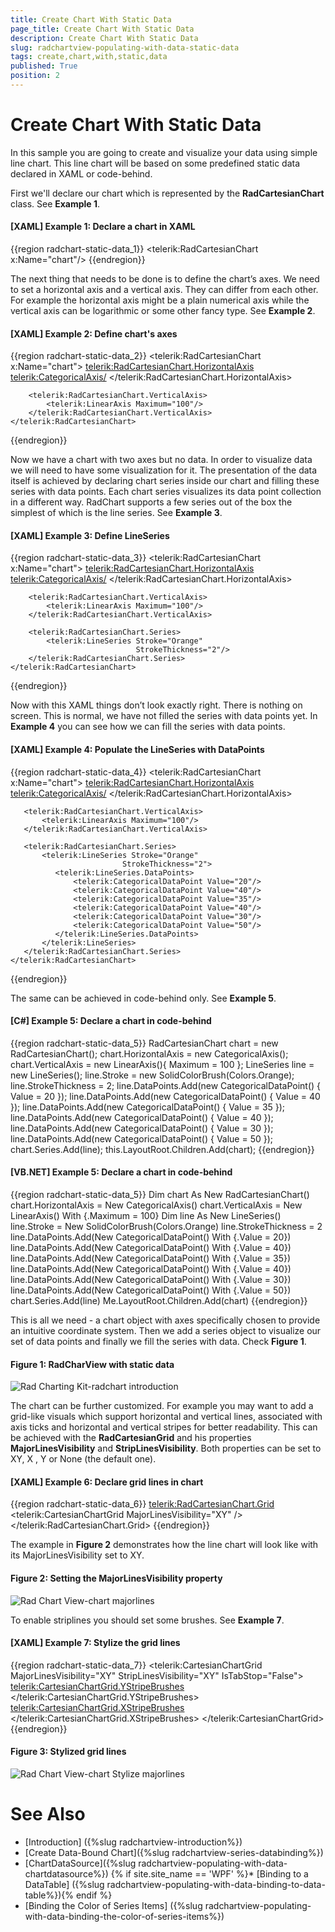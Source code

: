 ```yaml
---
title: Create Chart With Static Data
page_title: Create Chart With Static Data
description: Create Chart With Static Data
slug: radchartview-populating-with-data-static-data
tags: create,chart,with,static,data
published: True
position: 2
---
```


# Create Chart With Static Data

In this sample you are going to create and visualize your data using simple line chart. This line chart will be based on some predefined static data declared in XAML or code-behind.

First we'll declare our chart which is represented by the __RadCartesianChart__ class. See __Example 1__.        

#### __[XAML] Example 1: Declare a chart in XAML__

{{region radchart-static-data_1}}
	<telerik:RadCartesianChart x:Name="chart"/>
{{endregion}}

The next thing that needs to be done is to define the chart’s axes. We need to set a horizontal axis and a vertical axis. They can differ from each other. For example the horizontal axis might be a plain numerical axis while the vertical axis can be logarithmic or some other fancy type. See __Example 2__.        

#### __[XAML] Example 2: Define chart's axes__

{{region radchart-static-data_2}}
	<telerik:RadCartesianChart x:Name="chart">
	    <telerik:RadCartesianChart.HorizontalAxis>
	        <telerik:CategoricalAxis/>
	    </telerik:RadCartesianChart.HorizontalAxis>
	
	    <telerik:RadCartesianChart.VerticalAxis>
	        <telerik:LinearAxis Maximum="100"/>
	    </telerik:RadCartesianChart.VerticalAxis>
	</telerik:RadCartesianChart>
{{endregion}}



Now we have a chart with two axes but no data. In order to visualize data we will need to have some visualization for it. The presentation of the data itself is achieved by declaring chart series inside our chart and filling these series with data points. Each chart series visualizes its data point collection in a different way. RadChart supports a few series out of the box the simplest of which is the line series. See __Example 3__.        

#### __[XAML] Example 3: Define LineSeries__

{{region radchart-static-data_3}}
	<telerik:RadCartesianChart x:Name="chart">
		<telerik:RadCartesianChart.HorizontalAxis>
			<telerik:CategoricalAxis/>
		</telerik:RadCartesianChart.HorizontalAxis>

		<telerik:RadCartesianChart.VerticalAxis>
			<telerik:LinearAxis Maximum="100"/>
		</telerik:RadCartesianChart.VerticalAxis>

		<telerik:RadCartesianChart.Series>
			<telerik:LineSeries Stroke="Orange"
								StrokeThickness="2"/>
		</telerik:RadCartesianChart.Series>
	</telerik:RadCartesianChart>
{{endregion}}

Now with this XAML things don’t look exactly right. There is nothing on screen. This is normal, we have not filled the series with data points yet. In __Example 4__ you can see how we can fill the series with data points.        

#### __[XAML] Example 4: Populate the LineSeries with DataPoints__

{{region radchart-static-data_4}}
	<telerik:RadCartesianChart x:Name="chart">
	   <telerik:RadCartesianChart.HorizontalAxis>
	       <telerik:CategoricalAxis/>
	   </telerik:RadCartesianChart.HorizontalAxis>
	
	   <telerik:RadCartesianChart.VerticalAxis>
	       <telerik:LinearAxis Maximum="100"/>
	   </telerik:RadCartesianChart.VerticalAxis>
	
	   <telerik:RadCartesianChart.Series>
	       <telerik:LineSeries Stroke="Orange"
	                         StrokeThickness="2">
	          <telerik:LineSeries.DataPoints>
	              <telerik:CategoricalDataPoint Value="20"/>
	              <telerik:CategoricalDataPoint Value="40"/>
	              <telerik:CategoricalDataPoint Value="35"/>
	              <telerik:CategoricalDataPoint Value="40"/>
	              <telerik:CategoricalDataPoint Value="30"/>
	              <telerik:CategoricalDataPoint Value="50"/>
	          </telerik:LineSeries.DataPoints>
	       </telerik:LineSeries>
	   </telerik:RadCartesianChart.Series>
	</telerik:RadCartesianChart>
{{endregion}}

The same can be achieved in code-behind only. See __Example 5__.

#### __[C#] Example 5: Declare a chart in code-behind__

{{region radchart-static-data_5}}
		RadCartesianChart chart = new RadCartesianChart();
		chart.HorizontalAxis = new CategoricalAxis();
		chart.VerticalAxis = new LinearAxis(){ Maximum = 100 };
		LineSeries line = new LineSeries();
		line.Stroke = new SolidColorBrush(Colors.Orange);
		line.StrokeThickness = 2;
		line.DataPoints.Add(new CategoricalDataPoint() { Value = 20 });
		line.DataPoints.Add(new CategoricalDataPoint() { Value = 40 });
		line.DataPoints.Add(new CategoricalDataPoint() { Value = 35 });
		line.DataPoints.Add(new CategoricalDataPoint() { Value = 40 });
		line.DataPoints.Add(new CategoricalDataPoint() { Value = 30 });
		line.DataPoints.Add(new CategoricalDataPoint() { Value = 50 });
		chart.Series.Add(line);
		this.LayoutRoot.Children.Add(chart);
{{endregion}}

#### __[VB.NET] Example 5: Declare a chart in code-behind__

{{region radchart-static-data_5}}
		Dim chart As New RadCartesianChart()
		chart.HorizontalAxis = New CategoricalAxis()
		chart.VerticalAxis = New LinearAxis() With {.Maximum = 100}
		Dim line As New LineSeries()
		line.Stroke = New SolidColorBrush(Colors.Orange)
		line.StrokeThickness = 2
		line.DataPoints.Add(New CategoricalDataPoint() With {.Value = 20})
		line.DataPoints.Add(New CategoricalDataPoint() With {.Value = 40})
		line.DataPoints.Add(New CategoricalDataPoint() With {.Value = 35})
		line.DataPoints.Add(New CategoricalDataPoint() With {.Value = 40})
		line.DataPoints.Add(New CategoricalDataPoint() With {.Value = 30})
		line.DataPoints.Add(New CategoricalDataPoint() With {.Value = 50})
		chart.Series.Add(line)
		Me.LayoutRoot.Children.Add(chart)
	{{endregion}}

This is all we need - a chart object with axes specifically chosen to provide an intuitive coordinate system. Then we add a series object to visualize our set of data points and finally we fill the series with data. Check __Figure 1__.

#### __Figure 1: RadCharView with static data__
![Rad Charting Kit-radchart introduction](images/radchartview-chart_introduction.PNG)

The chart can be further customized. For example you may want to add a grid-like visuals which support horizontal and vertical lines, associated with axis ticks and horizontal and vertical stripes for better readability. This can be achieved with the __RadCartesianGrid__ and his properties __MajorLinesVisibility__ and __StripLinesVisibility__. Both properties can be set to XY, X , Y or None (the default one).
        

#### __[XAML] Example 6: Declare grid lines in chart__

{{region radchart-static-data_6}}
	<telerik:RadCartesianChart.Grid>
	   <telerik:CartesianChartGrid MajorLinesVisibility="XY" />
	</telerik:RadCartesianChart.Grid>
{{endregion}}

The example in __Figure 2__ demonstrates how the line chart will look like with its MajorLinesVisibility set to XY.

#### __Figure 2: Setting the MajorLinesVisibility property__
![Rad Chart View-chart majorlines](images/RadChartView-chart_majorlines.PNG)

To enable striplines you should set some brushes. See __Example 7__.
        
#### __[XAML] Example 7: Stylize the grid lines__

{{region radchart-static-data_7}}
	<telerik:CartesianChartGrid MajorLinesVisibility="XY" StripLinesVisibility="XY" IsTabStop="False">
	    <telerik:CartesianChartGrid.YStripeBrushes>
			<SolidColorBrush Color="#FFD7D7D7" Opacity="0.3" />
			<SolidColorBrush Color="Transparent" />
	    </telerik:CartesianChartGrid.YStripeBrushes>
	    <telerik:CartesianChartGrid.XStripeBrushes>
			<SolidColorBrush Color="#FFD7D7D7" Opacity="0.3" />
			<SolidColorBrush Color="Transparent" />
	    </telerik:CartesianChartGrid.XStripeBrushes>
	</telerik:CartesianChartGrid>
{{endregion}}

#### __Figure 3: Stylized grid lines__
![Rad Chart View-chart Stylize majorlines](images/radchartview-chart_majorlines_stylize.PNG)

# See Also
 * [Introduction] ({%slug radchartview-introduction%})
 * [Create Data-Bound Chart]({%slug radchartview-series-databinding%})
 * [ChartDataSource]({%slug radchartview-populating-with-data-chartdatasource%})
 {% if site.site_name == 'WPF' %}* [Binding to a DataTable] ({%slug radchartview-populating-with-data-binding-to-data-table%}){% endif %}
 * [Binding the Color of Series Items] ({%slug radchartview-populating-with-data-binding-the-color-of-series-items%})
